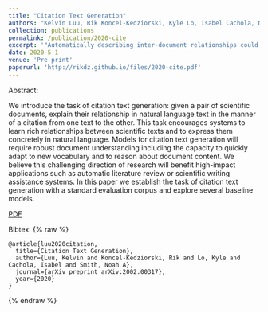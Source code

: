 ```yaml
---
title: "Citation Text Generation"
authors: "Kelvin Luu, Rik Koncel-Kedziorski, Kyle Lo, Isabel Cachola, Noah A Smith"
collection: publications
permalink: /publication/2020-cite
excerpt: '"Automatically describing inter-document relationships could dramatically decrease the time researchers devote to literature review. For instance, a new paper could be explained in terms of its relationships to relevant works that a particular reader is most familiar with, rather than just those which the authors elected to cite"'
date: 2020-5-1
venue: 'Pre-print'
paperurl: 'http://rikdz.github.io/files/2020-cite.pdf'
---
```


Abstract:

We introduce the task of citation text generation: given a pair of scientific documents, explain their relationship in natural language text in the manner of a citation from one text to the other. This task encourages systems to learn rich relationships between scientific texts and to express them concretely in natural language. Models for citation text generation will require robust document understanding including the capacity to quickly adapt to new vocabulary and to reason about document content. We believe this challenging direction of research will benefit high-impact applications such as automatic literature review or scientific writing assistance systems. In this paper we establish the task of citation text generation with a standard evaluation corpus and explore several baseline models.

[PDF](http://rikdz.github.io/files/2020-cite.pdf)

Bibtex:
{% raw %}
```
@article{luu2020citation,
  title={Citation Text Generation},
  author={Luu, Kelvin and Koncel-Kedziorski, Rik and Lo, Kyle and Cachola, Isabel and Smith, Noah A},
  journal={arXiv preprint arXiv:2002.00317},
  year={2020}
}
```
{% endraw %}
